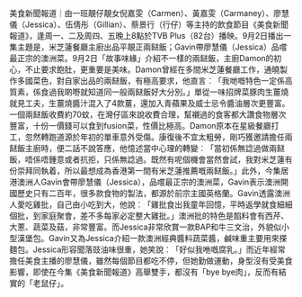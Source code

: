 美食新聞報道｜由一班靚仔靚女倪嘉雯（Carmen）、黃嘉雯（Carmaney）、廖慧儀（Jessica）、伍倩彤（Gillian）、蔡景行（行仔）等主持的飲食節目《美食新聞報道》，逢周一、二及周四、五晚上8點於TVB Plus（82台）播映。9月2日播出一集主題是，米芝蓮餐廳主廚出品平靚正兩餸飯；Gavin帶廖慧儀（Jessica）品嚐最正宗的澳洲菜。9月2日「故事味緣」介紹不一樣的兩餸飯，主廚Damon的初心，不止要求飽肚，更重要是美味。Damon曾經在多間米芝蓮餐廳工作，通曉製作多國菜色，對自家出品的兩餸飯，有極高要求，他直言︰「我哋嘅特色一定係高質素，係食過我啲嘢就知道同一般兩餸飯好大分別。」單從一味招牌菜豚肉生薑燒就見工夫，生薑燒醬汁混入了4款薑，還加入青蘋果及威士忌令醬油層次更豐富。一個兩餸飯收費約70蚊，在灣仔區來說收費合理，幫襯過的食客都大讚食物層次豐富，十份一價錢可以食到fusion菜，性價比極高。Damon原本在星級餐廳打工，忽然轉跑道源於年初的單車意外受傷。康復後不宜太粗勞，剛巧獲邀請擔任兩餸飯主廚時，便二話不說答應，他憶述當中心理的轉變︰「當初係無諗過做兩餸飯，唔係唔鍾意或者抗拒，只係無諗過。既然有呢個機會當然會試，我對米芝蓮有份崇拜同執着，所以最想成為香港第一間有米芝蓮推薦嘅兩餸飯。」此外，今集居港澳洲人Gavin會帶廖慧儀（Jessica），品嚐最正宗的澳洲菜，Gavin表示澳洲開國歷史只有二百年，很多款食物的製法，都源於前宗主國英格蘭。Gavin透露澳洲人愛吃雞批，自己由小吃到大，他說︰「雞批食出我童年回憶，平時返學就食細細個批，到家庭聚會，差不多每家必定整大雞批。」澳洲批的特色是餡料會有西芹、大蔥、蔬菜及菇，非常豐富。而Jessica非常欣賞一款BAP和牛三文治，外貌似小型漢堡包。Gavin又為Jessica介紹一款澳洲經典醬料蔬菜醬，鹹味重主要用來搽麵包。Jessica形容聞落豉油味很重，她笑說︰「好似我咃嘅腐乳。」而近年經常擔任美食主播的廖慧儀，雖然每個節目都吃不停，但她勤做運動，身型沒有受美食影響，即使在今集《美食新聞報道》高舉雙手，都沒有「bye bye肉」，反而有結實的「老鼠仔」。